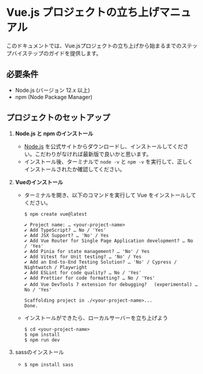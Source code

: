 # Vue.js プロジェクトの立ち上げマニュアル

このドキュメントでは、Vue.jsプロジェクトの立ち上げから始まるまでのステップバイステップのガイドを提供します。

## 必要条件

- Node.js (バージョン 12.x 以上)
- npm (Node Package Manager)

## プロジェクトのセットアップ

1.  **Node.js と npm のインストール**

    - [Node.js](https://nodejs.org/) を公式サイトからダウンロードし、インストールしてください。こだわりがなければ最新版で良いかと思います。
    - インストール後、ターミナルで `node -v` と `npm -v` を実行して、正しくインストールされたか確認してください。

2.  **Vueのインストール**

    - ターミナルを開き、以下のコマンドを実行して Vue をインストールしてください。

      ```shell
      $ npm create vue@latest
      ```

      ```shell
      ✔ Project name: … <your-project-name>
      ✔ Add TypeScript? … No / 'Yes'
      ✔ Add JSX Support? … 'No' / Yes
      ✔ Add Vue Router for Single Page Application development? … No / 'Yes'
      ✔ Add Pinia for state management? … 'No' / Yes
      ✔ Add Vitest for Unit testing? … 'No' / Yes
      ✔ Add an End-to-End Testing Solution? … 'No' / Cypress / Nightwatch / Playwright
      ✔ Add ESLint for code quality? … No / 'Yes'
      ✔ Add Prettier for code formatting? … No / 'Yes'
      ✔ Add Vue DevTools 7 extension for debugging? 　(experimental) … No / 'Yes'

      Scaffolding project in ./<your-project-name>...
      Done.
      ```

    - インストールができたら、ローカルサーバーを立ち上げよう

      ```shell
      $ cd <your-project-name>
      $ npm install
      $ npm run dev
      ```

3.  sassのインストール
    - ```sh
      $ npm install sass
      ```

